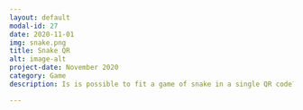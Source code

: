 ```yaml
---
layout: default
modal-id: 27
date: 2020-11-01
img: snake.png
title: Snake QR
alt: image-alt
project-date: November 2020
category: Game
description: Is is possible to fit a game of snake in a single QR code? Well the answer is kind of. <br> Check it out on GitHub <a href="https://github.com/Aveek-Saha/snek-qr">Snake QR</a> <br><div>Icons made by <a href="https://www.flaticon.com/authors/those-icons" title="Those Icons">Those Icons</a> from <a href="https://www.flaticon.com/" title="Flaticon">www.flaticon.com</a></div>

---
```

